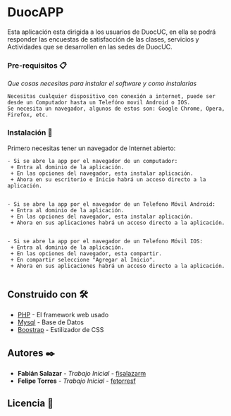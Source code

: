 # DuocAPP

Esta aplicación esta dirigida a los usuarios de DuocUC, en ella se podrá responder las encuestas de satisfacción de las clases, servicios y Actividades que se desarrollen en las sedes de DuocUC.

### Pre-requisitos 📋

_Que cosas necesitas para instalar el software y como instalarlas_

```
Necesitas cualquier dispositivo con conexión a internet, puede ser desde un Computador hasta un Telefóno movil Android o IOS.
Se necesita un navegador, algunos de estos son: Google Chrome, Opera, Firefox, etc.
```

### Instalación 🔧

Primero necesitas tener un navegador de Internet abierto:

```
- Si se abre la app por el navegador de un computador:
 + Entra al dominio de la aplicación.
 + En las opciones del navegador, esta instalar aplicación.
 + Ahora en su escritorio e Inicio habrá un acceso directo a la aplicación.
 
```

```
- Si se abre la app por el navegador de un Telefono Móvil Android:
 + Entra al dominio de la aplicación.
 + En las opciones del navegador, esta instalar aplicación.
 + Ahora en sus aplicaciones habrá un acceso directo a la aplicación.
 
```

```
- Si se abre la app por el navegador de un Telefono Móvil IOS:
 + Entra al dominio de la aplicación.
 + En las opciones del navegador, esta compartir.
 + En compartir seleccione "Agregar al Inicio".
 + Ahora en sus aplicaciones habrá un acceso directo a la aplicación.
 
```

## Construido con 🛠️

* [PHP](https://www.php.net) - El framework web usado
* [Mysql](https://www.mysql.com) - Base de Datos
* [Boostrap](https://getbootstrap.com) - Estilizador de CSS

## Autores ✒️



* **Fabián Salazar** - *Trabajo Inicial* - [fisalazarm](https://github.com/fisalazarm)
* **Felipe Torres** - *Trabajo Inicial* - [fetorresf](https://github.com/fetorresf)

## Licencia 📄

